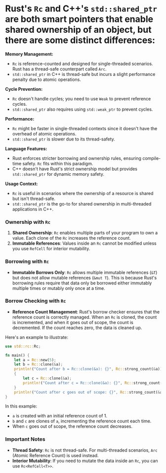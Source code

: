 # Rust's `Rc` and C++'s `std::shared_ptr` are both smart pointers that enable shared ownership of an object, but there are some distinct differences:

**Memory Management:**
- `Rc` is reference-counted and designed for single-threaded scenarios. Rust has a thread-safe counterpart called `Arc`.
- `std::shared_ptr` in C++ is thread-safe but incurs a slight performance penalty due to atomic operations.

**Cycle Prevention:**
- `Rc` doesn't handle cycles; you need to use `Weak` to prevent reference cycles.
- `std::shared_ptr` also requires using `std::weak_ptr` to prevent cycles.

**Performance:**
- `Rc` might be faster in single-threaded contexts since it doesn't have the overhead of atomic operations.
- `std::shared_ptr` is slower due to its thread-safety.

**Language Features:**
- Rust enforces stricter borrowing and ownership rules, ensuring compile-time safety. `Rc` fits within this paradigm.
- C++ doesn't have Rust's strict ownership model but provides `std::shared_ptr` for dynamic memory safety.

**Usage Context:**
- `Rc` is useful in scenarios where the ownership of a resource is shared but isn't thread-safe.
- `std::shared_ptr` is the go-to for shared ownership in multi-threaded applications in C++.


### Ownership with `Rc`
1. **Shared Ownership**: `Rc` enables multiple parts of your program to own a value. Each clone of the `Rc` increases the reference count.
2. **Immutable References**: Values inside an `Rc` cannot be modified unless you use `RefCell` for interior mutability.

### Borrowing with `Rc`
- **Immutable Borrows Only**: `Rc` allows multiple immutable references (`&T`) but does not allow mutable references (`&mut T`). This is because Rust's borrowing rules require that data only be borrowed either immutably multiple times or mutably only once at a time.
  
### Borrow Checking with `Rc`
- **Reference Count Management**: Rust's borrow checker ensures that the reference count is correctly managed. When an `Rc` is cloned, the count is incremented, and when it goes out of scope, the count is decremented. If the count reaches zero, the data is cleaned up.

Here's an example to illustrate:

```rust
use std::rc::Rc;

fn main() {
    let a = Rc::new(5);
    let b = Rc::clone(&a);
    println!("Count after b = Rc::clone(&a): {}", Rc::strong_count(&a)); // 2
    {
        let c = Rc::clone(&a);
        println!("Count after c = Rc::clone(&a): {}", Rc::strong_count(&a)); // 3
    }
    println!("Count after c goes out of scope: {}", Rc::strong_count(&a)); // 2
}
```

In this example:
- `a` is created with an initial reference count of 1.
- `b` and `c` are clones of `a`, incrementing the reference count each time.
- When `c` goes out of scope, the reference count decreases.

### Important Notes
- **Thread Safety**: `Rc` is not thread-safe. For multi-threaded scenarios, `Arc` (Atomic Reference Count) is used instead.
- **Interior Mutability**: If you need to mutate the data inside an `Rc`, you can use `Rc<RefCell<T>>`.
